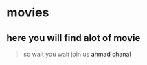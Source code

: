 # movies 

## here you will find alot of movie 

> so wait you wait join us 
[ahmad chanal](https://flim1.ahmadnofal.repl.co/)